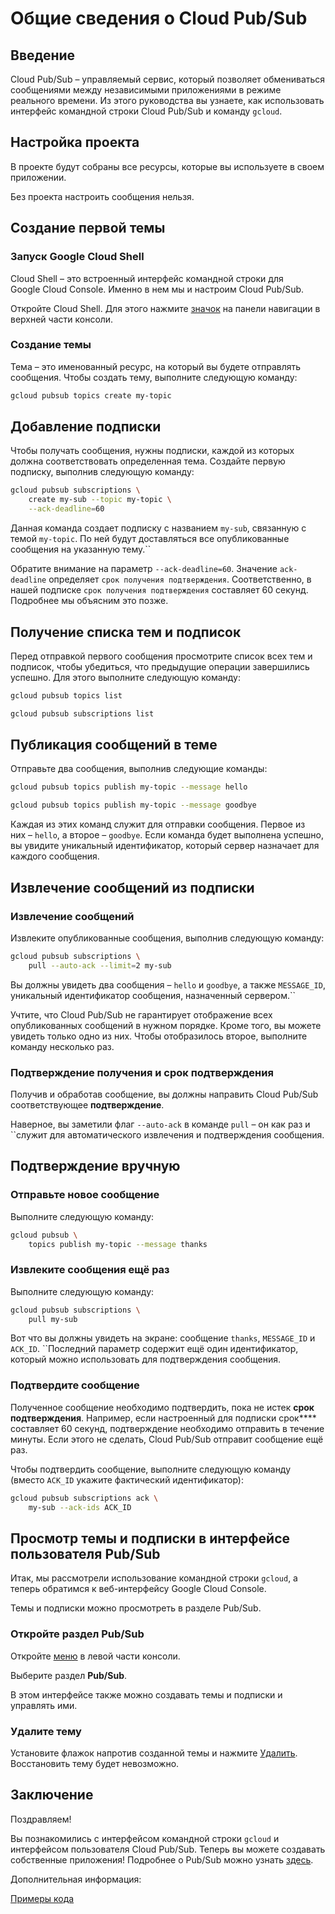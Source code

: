 # Общие сведения о Cloud Pub/Sub

<walkthrough-tutorial-url url="https://cloud.google.com/pubsub/quickstart-console"></walkthrough-tutorial-url></walkthrough-test-start-page>

<walkthrough-devshell-precreate></walkthrough-devshell-precreate>

## Введение

Cloud Pub/Sub – управляемый сервис, который позволяет обмениваться сообщениями между независимыми приложениями в режиме реального времени. Из этого руководства вы узнаете, как использовать интерфейс командной строки Cloud Pub/Sub и команду `gcloud`.

## Настройка проекта

В проекте будут собраны все ресурсы, которые вы используете в своем приложении.

Без проекта настроить сообщения нельзя.

<walkthrough-project-setup></walkthrough-project-setup>

## Создание первой темы

### Запуск Google Cloud Shell

Cloud Shell – это встроенный интерфейс командной строки для Google Cloud Console. Именно в нем мы и настроим Cloud Pub/Sub.

Откройте Cloud Shell. Для этого нажмите <walkthrough-cloud-shell-icon></walkthrough-cloud-shell-icon>[значок][spotlight-open-devshell] на панели навигации в верхней части консоли.

### Создание темы

Тема – это именованный ресурс, на который вы будете отправлять сообщения. Чтобы создать тему, выполните следующую команду:

```bash
gcloud pubsub topics create my-topic
```

## Добавление подписки

Чтобы получать сообщения, нужны подписки, каждой из которых должна соответствовать определенная тема. Создайте первую подписку, выполнив следующую команду:

```bash
gcloud pubsub subscriptions \
    create my-sub --topic my-topic \
    --ack-deadline=60
```

Данная команда создает подписку с названием `my-sub`, связанную с темой `my-topic`. По ней будут доставляться все опубликованные сообщения на указанную тему.``

Обратите внимание на параметр `--ack-deadline=60`. Значение `ack-deadline` определяет `срок получения подтверждения`. Соответственно, в нашей подписке `срок получения подтверждения` составляет 60 секунд. Подробнее мы объясним это позже.

## Получение списка тем и подписок

Перед отправкой первого сообщения просмотрите список всех тем и подписок, чтобы убедиться, что предыдущие операции завершились успешно. Для этого выполните следующую команду:

```bash
gcloud pubsub topics list
```

```bash
gcloud pubsub subscriptions list
```

## Публикация сообщений в теме

Отправьте два сообщения, выполнив следующие команды:

```bash
gcloud pubsub topics publish my-topic --message hello
```

```bash
gcloud pubsub topics publish my-topic --message goodbye
```

Каждая из этих команд служит для отправки сообщения. Первое из них – `hello`, а второе – `goodbye`. Если команда будет выполнена успешно, вы увидите уникальный идентификатор, который сервер назначает для каждого сообщения.

## Извлечение сообщений из подписки

### Извлечение сообщений

Извлеките опубликованные сообщения, выполнив следующую команду:

```bash
gcloud pubsub subscriptions \
    pull --auto-ack --limit=2 my-sub
```

Вы должны увидеть два сообщения – `hello` и `goodbye`, а также `MESSAGE_ID`, уникальный идентификатор сообщения, назначенный сервером.``

Учтите, что Cloud Pub/Sub не гарантирует отображение всех опубликованных сообщений в нужном порядке. Кроме того, вы можете увидеть только одно из них. Чтобы отобразилось второе, выполните команду несколько раз.

### Подтверждение получения и срок подтверждения

Получив и обработав сообщение, вы должны направить Cloud Pub/Sub соответствующее **подтверждение**.

Наверное, вы заметили флаг `--auto-ack` в команде `pull` –
он как раз и ``служит для автоматического извлечения и подтверждения сообщения.

## Подтверждение вручную

### Отправьте новое сообщение

Выполните следующую команду:

```bash
gcloud pubsub \
    topics publish my-topic --message thanks
```

### Извлеките сообщения ещё раз

Выполните следующую команду:

```bash
gcloud pubsub subscriptions \
    pull my-sub
```

Вот что вы должны увидеть на экране: сообщение `thanks`, `MESSAGE_ID` и `ACK_ID`. ``Последний параметр содержит ещё один идентификатор, который можно использовать для подтверждения сообщения.

### Подтвердите сообщение

Полученное сообщение необходимо подтвердить, пока не истек **срок подтверждения**. Например, если настроенный для подписки срок**** составляет 60 секунд, подтверждение необходимо отправить в течение минуты. Если этого не сделать, Cloud Pub/Sub отправит сообщение ещё раз.

Чтобы подтвердить сообщение, выполните следующую команду (вместо `ACK_ID` укажите фактический идентификатор):

```bash
gcloud pubsub subscriptions ack \
    my-sub --ack-ids ACK_ID
```

## Просмотр темы и подписки в интерфейсе пользователя Pub/Sub

Итак, мы рассмотрели использование командной строки `gcloud`, а теперь обратимся к веб-интерфейсу Google Cloud Console.

Темы и подписки можно просмотреть в разделе Pub/Sub.

### Откройте раздел Pub/Sub

Откройте [меню][spotlight-console-menu] в левой части консоли.

Выберите раздел **Pub/Sub**.

<walkthrough-menu-navigation sectionid="CLOUDPUBSUB_SECTION"></walkthrough-menu-navigation>

В этом интерфейсе также можно создавать темы и подписки и управлять ими.

### Удалите тему

Установите флажок напротив созданной темы и нажмите [Удалить][spotlight-delete-button]. Восстановить тему будет невозможно.

## Заключение

Поздравляем!

<walkthrough-conclusion-trophy></walkthrough-conclusion-trophy>

Вы познакомились с интерфейсом командной строки `gcloud` и интерфейсом пользователя Cloud Pub/Sub. Теперь вы можете создавать собственные приложения! Подробнее о Pub/Sub можно узнать [здесь][pubsub-docs].

Дополнительная информация:

[Примеры кода](https://cloud.google.com/pubsub/docs/quickstart-client-libraries)

[pubsub-docs]: https://cloud.google.com/pubsub/docs/
[spotlight-console-menu]: walkthrough://spotlight-pointer?spotlightId=console-nav-menu
[spotlight-delete-button]: walkthrough://spotlight-pointer?cssSelector=.p6n-icon-delete
[spotlight-open-devshell]: walkthrough://spotlight-pointer?spotlightId=devshell-activate-button
